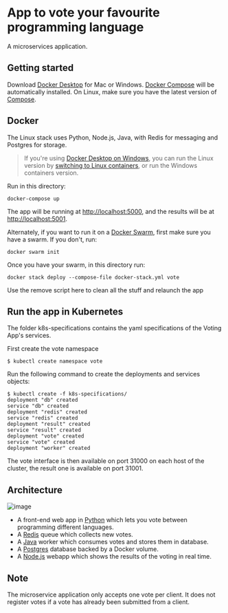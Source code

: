 App to vote your favourite programming language
=========

A microservices application.

Getting started
---------------

Download [Docker Desktop](https://www.docker.com/products/docker-desktop) for Mac or Windows. [Docker Compose](https://docs.docker.com/compose) will be automatically installed. On Linux, make sure you have the latest version of [Compose](https://docs.docker.com/compose/install/). 

## Docker

The Linux stack uses Python, Node.js, Java, with Redis for messaging and Postgres for storage.

> If you're using [Docker Desktop on Windows](https://store.docker.com/editions/community/docker-ce-desktop-windows), you can run the Linux version by [switching to Linux containers](https://docs.docker.com/docker-for-windows/#switch-between-windows-and-linux-containers), or run the Windows containers version.

Run in this directory:
```
docker-compose up
```
The app will be running at [http://localhost:5000](http://localhost:5000), and the results will be at [http://localhost:5001](http://localhost:5001).

Alternately, if you want to run it on a [Docker Swarm](https://docs.docker.com/engine/swarm/), first make sure you have a swarm. If you don't, run:
```
docker swarm init
```
Once you have your swarm, in this directory run:
```
docker stack deploy --compose-file docker-stack.yml vote
```

Use the remove script here to clean all the stuff and relaunch the app

Run the app in Kubernetes
-------------------------

The folder k8s-specifications contains the yaml specifications of the Voting App's services.

First create the vote namespace

```
$ kubectl create namespace vote
```

Run the following command to create the deployments and services objects:
```
$ kubectl create -f k8s-specifications/
deployment "db" created
service "db" created
deployment "redis" created
service "redis" created
deployment "result" created
service "result" created
deployment "vote" created
service "vote" created
deployment "worker" created
```

The vote interface is then available on port 31000 on each host of the cluster, the result one is available on port 31001.

Architecture
-----

![image](https://user-images.githubusercontent.com/31995078/120103561-ddf47380-c158-11eb-91c1-05dcab54d1dc.png)

* A front-end web app in [Python](/vote) which lets you vote between programming different languages.
* A [Redis](https://hub.docker.com/_/redis/) queue which collects new votes.
* A [Java](/worker/src/main) worker which consumes votes and stores them in database.
* A [Postgres](https://hub.docker.com/_/postgres/) database backed by a Docker volume.
* A [Node.js](/result) webapp which shows the results of the voting in real time.


Note
----

The microservice application only accepts one vote per client. It does not register votes if a vote has already been submitted from a client.
